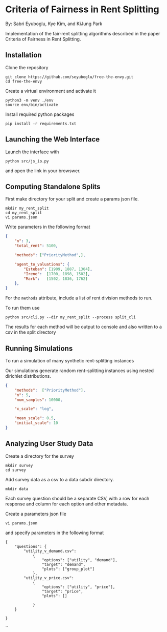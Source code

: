 # Criteria of Fairness in Rent Splitting
By: Sabri Eyuboglu, Kye Kim, and KiJung Park

Implementation of the fair-rent splitting algorithms described in the paper Criteria of Fairness in Rent Splitting.

## Installation
Clone the repository
```
git clone https://github.com/seyuboglu/free-the-envy.git
cd free-the-envy

```

Create a virtual environment and activate it
```
python3 -m venv ./env
source env/bin/activate
```

Install required python packages
```
pip install -r requirements.txt
```

## Launching the Web Interface 
Launch the interface with
```
python src/js_io.py 
```
and open the link in your browswer. 


## Computing Standalone Splits
First make directory for your split and create a params json file. 
```
mkdir my_rent_split
cd my_rent_split
vi params.json
```

Write parameters in the following format
```json
{
    "n": 3,
    "total_rent": 5100,

    "methods": ["PriorityMethod",],

    "agent_to_valuations": {
        "Esteban": [1909, 1887, 1304],
        "Irene":  [1700, 1898, 1502],
        "Mark":   [1502, 1836, 1762]
    }, 
}
```
For the `methods` attribute, include a list of rent division methods to run. 

To run them use
```
python src/cli.py --dir my_rent_split --process split_cli
```

The results for each method will be output to console and also written to a csv in the split directory

## Running Simulations
To run a simulation of many synthetic rent-splitting instances

Our simulations generate random rent-splitting instances using nested dirichlet distributions. 
```json
{
    "methods":  ["PriorityMethod"],
    "n": 5,
    "num_samples": 10000,

    "x_scale": "log",

    "mean_scale": 0.5,
    "initial_scale": 10
}
```

## Analyzing User Study Data
Create a directory for the survey 
```
mkdir survey
cd survey
```

Add survey data as a csv to a data subdir directory. 
```
mkdir data
```

Each survey question should be a separate CSV, with a row for each response and column for each option and other metadata.

Create a parameters json file
```
vi params.json
```
and specify parameters in the following format 

```
{
    "questions": {
        "utility_v_demand.csv": 
            {
                "options": ["utility", "demand"],
                "target": "demand",
                "plots": ["group_plot"]
            }, 
        "utility_v_price.csv":
            {
                "options": ["utility", "price"],
                "target": "price",
                "plots": []

            }
    }

}
```



``
